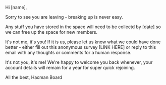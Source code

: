 Hi [name],

Sorry to see you are leaving - breaking up is never easy.

Any stuff you have stored in the space will need to be collectd by [date] so we can free up the space for new members.

It's not me, it's you!
If it is us, please let us know what we could have done better - either fill out this anonymous survey [LINK HERE] or reply to this email with any thoughts or comments for a human response.

It's not you, it's me!
We're happy to welcome you back whenever, your account details will remain for a year for super quick rejoining.

All the best,
Hacman Board